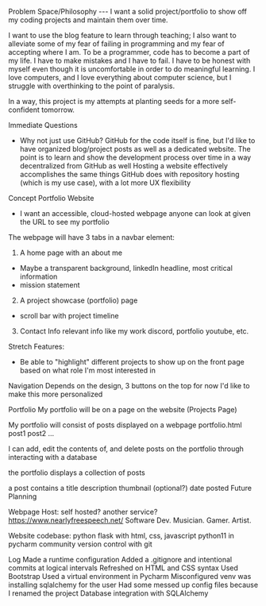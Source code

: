 Problem Space/Philosophy ---
I want a solid project/portfolio to show off my coding projects and maintain them over time.

I want to use the blog feature to learn through teaching; I also want to alleviate some of my fear of failing in programming and my fear of accepting where I am. 
To be a programmer, code has to become a part of my life. I have to make mistakes and I have to fail. I have to be honest with myself even though it is uncomfortable in order to do meaningful learning. 
I love computers, and I love everything about computer science, but I struggle with overthinking to the point of paralysis.

In a way, this project is my attempts at planting seeds for a more self-confident tomorrow.

Immediate Questions
- Why not just use GitHub?
GitHub for the code itself is fine, but I'd like to have organized blog/project posts as well as a dedicated website.
The point is to learn and show the development process over time in a way decentralized from GitHub as well
Hosting a website effectively accomplishes the same things GitHub does with repository hosting (which is my use case), with a lot more UX flexibility

Concept
Portfolio Website
- I want an accessible, cloud-hosted webpage anyone can look at given the URL to see my portfolio

The webpage will have 3 tabs in a navbar element:
1. A home page with an about me
  - Maybe a transparent background, linkedIn headline, most critical information
  - mission statement
2. A project showcase (portfolio) page
  - scroll bar with project timeline
3. Contact Info
relevant info like my work discord, portfolio youtube, etc.

Stretch Features:
- Be able to "highlight" different projects to show up on the front page based on what role I'm most interested in

Navigation
Depends on the design, 3 buttons on the top for now
I'd like to make this more personalized

Portfolio
My portfolio will be on a page on the website (Projects Page)

My portfolio will consist of posts displayed on a webpage
portfolio.html
post1
post2
...

I can add, edit the contents of, and delete posts on the portfolio through interacting with a database

the portfolio displays a collection of posts

a post contains
a title
description
thumbnail (optional?)
date posted
Future Planning

Webpage Host:
self hosted? another service?
https://www.nearlyfreespeech.net/
Software Dev. Musician. Gamer. Artist.

Website codebase:
python flask with html, css, javascript
python11 in pycharm community
version control with git

Log
Made a runtime configuration
Added a .gitignore and intentional commits at logical intervals
Refreshed on HTML and CSS syntax
Used Bootstrap
Used a virtual environment in Pycharm
Misconfigured venv was installing sqlalchemy for the user
Had some messed up config files because I renamed the project
Database integration with SQLAlchemy
